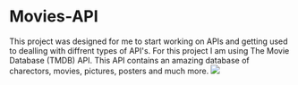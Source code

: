 # Movies-API
 This project was designed for me to start working on APIs and getting used to dealling with diffrent types of API's. For this project I am using The Movie Database (TMDB) API. This API contains an amazing database of charectors, movies, pictures, posters and much more. 
<a href="https://www.w3schools.com">
<img src="https://d1ewbp317vsrbd.cloudfront.net/f7ce9ef5-587b-458c-9eff-1cd759c8e4d1.png"/>
</a>
